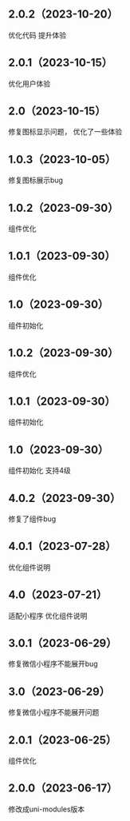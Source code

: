 ## 2.0.2（2023-10-20）
优化代码 提升体验
## 2.0.1（2023-10-15）
优化用户体验
## 2.0（2023-10-15）
修复图标显示问题， 优化了一些体验
## 1.0.3（2023-10-05）
修复图标展示bug
## 1.0.2（2023-09-30）
组件优化
## 1.0.1（2023-09-30）
组件优化
## 1.0（2023-09-30）
组件初始化
## 1.0.2（2023-09-30）
组件优化
## 1.0.1（2023-09-30）
组件初始化
## 1.0（2023-09-30）
组件初始化 支持4级
## 4.0.2（2023-09-30）
修复了组件bug
## 4.0.1（2023-07-28）
优化组件说明
## 4.0（2023-07-21）
适配小程序 优化组件说明
## 3.0.1（2023-06-29）
修复微信小程序不能展开bug
## 3.0（2023-06-29）
修复微信小程序不能展开问题
## 2.0.1（2023-06-25）
组件优化
## 2.0.0（2023-06-17）
修改成uni-modules版本
